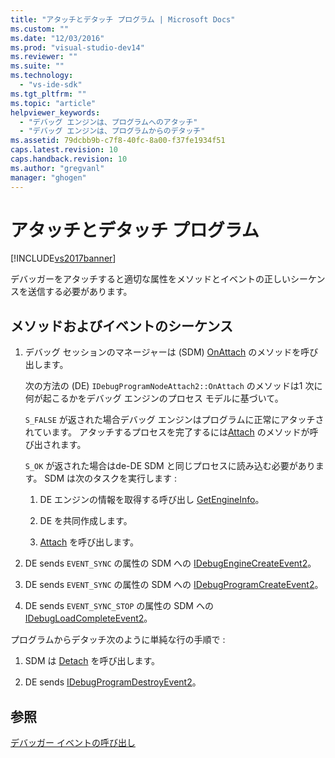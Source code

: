 ```yaml
---
title: "アタッチとデタッチ プログラム | Microsoft Docs"
ms.custom: ""
ms.date: "12/03/2016"
ms.prod: "visual-studio-dev14"
ms.reviewer: ""
ms.suite: ""
ms.technology: 
  - "vs-ide-sdk"
ms.tgt_pltfrm: ""
ms.topic: "article"
helpviewer_keywords: 
  - "デバッグ エンジンは、プログラムへのアタッチ"
  - "デバッグ エンジンは、プログラムからのデタッチ"
ms.assetid: 79dcbb9b-c7f8-40fc-8a00-f37fe1934f51
caps.latest.revision: 10
caps.handback.revision: 10
ms.author: "gregvanl"
manager: "ghogen"
---
```

# アタッチとデタッチ プログラム
[!INCLUDE[vs2017banner](../../code-quality/includes/vs2017banner.md)]

デバッガーをアタッチすると適切な属性をメソッドとイベントの正しいシーケンスを送信する必要があります。  
  
## メソッドおよびイベントのシーケンス  
  
1.  デバッグ セッションのマネージャーは \(SDM\) [OnAttach](../../extensibility/debugger/reference/idebugprogramnodeattach2-onattach.md) のメソッドを呼び出します。  
  
     次の方法の \(DE\) `IDebugProgramNodeAttach2::OnAttach` のメソッドは1 次に何が起こるかをデバッグ エンジンのプロセス モデルに基づいて。  
  
     `S_FALSE` が返された場合デバッグ エンジンはプログラムに正常にアタッチされています。  アタッチするプロセスを完了するには[Attach](../../extensibility/debugger/reference/idebugengine2-attach.md) のメソッドが呼び出されます。  
  
     `S_OK` が返された場合はde\-DE SDM と同じプロセスに読み込む必要があります。  SDM は次のタスクを実行します :  
  
    1.  DE エンジンの情報を取得する呼び出し [GetEngineInfo](../../extensibility/debugger/reference/idebugprogramnode2-getengineinfo.md)。  
  
    2.  DE を共同作成します。  
  
    3.  [Attach](../../extensibility/debugger/reference/idebugengine2-attach.md) を呼び出します。  
  
2.  DE sends `EVENT_SYNC` の属性の SDM への [IDebugEngineCreateEvent2](../../extensibility/debugger/reference/idebugenginecreateevent2.md)。  
  
3.  DE sends `EVENT_SYNC` の属性の SDM への [IDebugProgramCreateEvent2](../../extensibility/debugger/reference/idebugprogramcreateevent2.md)。  
  
4.  DE sends `EVENT_SYNC_STOP` の属性の SDM への [IDebugLoadCompleteEvent2](../../extensibility/debugger/reference/idebugloadcompleteevent2.md)。  
  
 プログラムからデタッチ次のように単純な行の手順で :  
  
1.  SDM は [Detach](../../extensibility/debugger/reference/idebugprogram2-detach.md) を呼び出します。  
  
2.  DE sends [IDebugProgramDestroyEvent2](../../extensibility/debugger/reference/idebugprogramdestroyevent2.md)。  
  
## 参照  
 [デバッガー イベントの呼び出し](../../extensibility/debugger/calling-debugger-events.md)